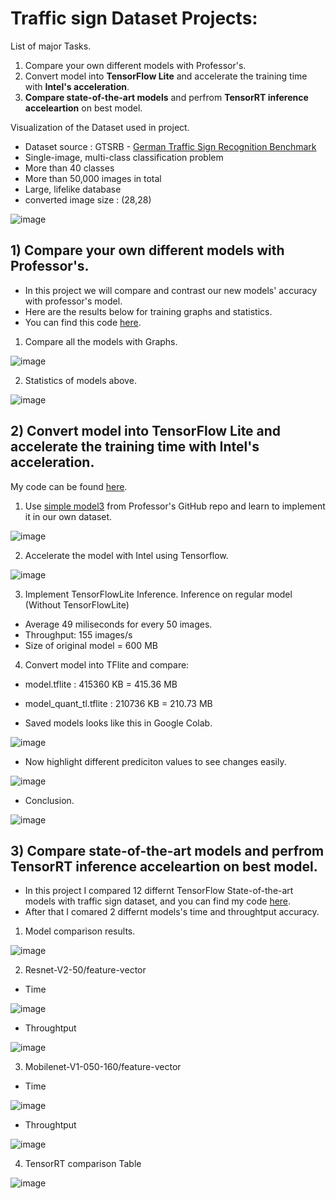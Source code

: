# Traffic sign Dataset Projects:
List of major Tasks.
1. Compare your own different models with Professor's.
2. Convert model into **TensorFlow Lite** and accelerate the training time with **Intel's acceleration**.
3. **Compare state-of-the-art models** and perfrom **TensorRT inference acceleartion** on best model.

Visualization of the Dataset used in project.
- Dataset source : GTSRB - [German Traffic Sign Recognition Benchmark](https://www.kaggle.com/datasets/meowmeowmeowmeowmeow/gtsrb-german-traffic-sign)
- Single-image, multi-class classification problem
- More than 40 classes
- More than 50,000 images in total
- Large, lifelike database
- converted image size : (28,28)

![image](https://github.com/PLEX-GR00T/Data_Mining/blob/main/outputs/Dataset_img.png)

## 1) Compare your own different models with Professor's.
- In  this project we will compare and contrast our new models' accuracy with professor's model. 
- Here are the results below for training graphs and statistics.
- You can find this code [here](https://github.com/PLEX-GR00T/Data_Mining/blob/main/Deep_learning_signboards_models_compare.ipynb).
1) Compare all the models with Graphs. 

![image](https://github.com/PLEX-GR00T/Data_Mining/blob/main/outputs/Deep_learning_model%20compare%20graph.png)

2) Statistics of models above.

![image](https://github.com/PLEX-GR00T/Data_Mining/blob/main/outputs/Model%20compare%20statistics.png)

## 2) Convert model into TensorFlow Lite and accelerate the training time with Intel's acceleration.
My code can be found [here](https://github.com/PLEX-GR00T/Data_Mining/blob/main/Bonus_work_2.ipynb).
1) Use [simple model3](https://github.com/lkk688/MultiModalClassifier/blob/main/TFClassifier/myTFmodels/CNNsimplemodels.py) from Professor's GitHub repo and learn to implement it in our own dataset.

![image](https://github.com/PLEX-GR00T/Data_Mining/blob/main/outputs/Accuracy_Model_graph.png)

2) Accelerate the model with Intel using Tensorflow. 

![image](https://github.com/PLEX-GR00T/Data_Mining/blob/main/outputs/Intel_acceleration.png)

3) Implement TensorFlowLite Inference.
Inference on regular model (Without TensorFlowLite)
- Average 49 miliseconds for every 50 images.
- Throughput: 155 images/s
- Size of original model = 600 MB

4) Convert model into TFlite and compare:
- model.tflite : 415360 KB = 415.36 MB
- model_quant_tl.tflite : 210736 KB = 210.73 MB

- Saved models looks like this in Google Colab.

![image](https://github.com/PLEX-GR00T/Data_Mining/blob/main/outputs/Files_Directory.png)

- Now highlight different prediciton values to see changes easily.

![image](https://github.com/PLEX-GR00T/Data_Mining/blob/main/outputs/outputPandaframe.png)

- Conclusion.

![image](https://github.com/PLEX-GR00T/Data_Mining/blob/main/outputs/conclusion.png)
 
## 3) Compare state-of-the-art models and perfrom TensorRT inference acceleartion on best model.
- In this project I compared 12 differnt TensorFlow State-of-the-art models with traffic sign dataset, and you can find my code [here](https://github.com/PLEX-GR00T/Data_Mining/blob/main/TensorRT_Inference_Comparison.ipynb).
- After that I comared 2 differnt models's time and throughtput accuracy.

1) Model comparison results.

![image](https://github.com/PLEX-GR00T/Data_Mining/blob/main/outputs/12%20State%20of%20the%20art%20models.png)

2) Resnet-V2-50/feature-vector
- Time

![image](https://github.com/PLEX-GR00T/Data_Mining/blob/main/outputs/renetv2%20time.png)

- Throughtput

![image](https://github.com/PLEX-GR00T/Data_Mining/blob/main/outputs/resnetv2%20throughput.png)

3) Mobilenet-V1-050-160/feature-vector
- Time

![image](https://github.com/PLEX-GR00T/Data_Mining/blob/main/outputs/mobilenetv1%20time.png)

- Throughtput

![image](https://github.com/PLEX-GR00T/Data_Mining/blob/main/outputs/mobilenetv1%20throughput.png)

4) TensorRT comparison Table

![image](https://github.com/PLEX-GR00T/Data_Mining/blob/main/outputs/TensorRT%20comparison.png)
